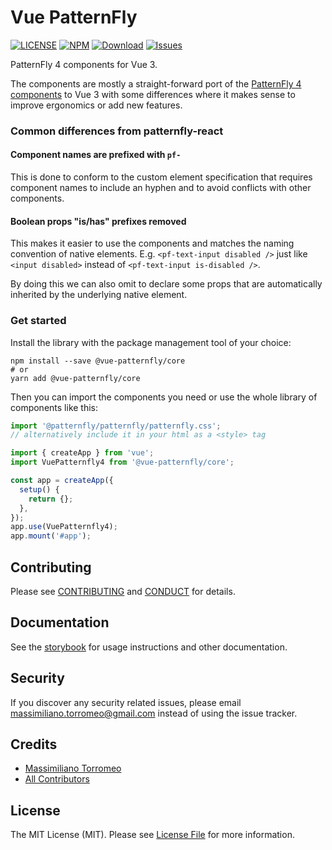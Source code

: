 # Vue PatternFly

[![LICENSE](https://img.shields.io/badge/license-MIT-brightgreen.svg?style=flat-square)][link-LICENSE]
[![NPM](https://img.shields.io/npm/v/@vue-patternfly/core.svg?style=flat-square)](https://npmjs.org/package/@vue-patternfly/core)
[![Download](https://img.shields.io/npm/dw/@vue-patternfly/core.svg?style=flat-square)](https://npmjs.org/package/@vue-patternfly/core)
[![Issues](https://img.shields.io/github/issues/mtorromeo/vue-patternfly4.svg?style=flat-square)](https://github.com/mtorromeo/vue-patternfly4/issues)

PatternFly 4 components for Vue 3.

The components are mostly a straight-forward port of the [PatternFly 4 components][link-patternfly4] to Vue 3 with some differences where it makes sense to improve ergonomics or add new features.

### Common differences from patternfly-react

#### Component names are prefixed with `pf-`

This is done to conform to the custom element specification that requires component names to include an hyphen and to avoid conflicts with other components.

#### Boolean props "is/has" prefixes removed

This makes it easier to use the components and matches the naming convention of native elements. E.g. `<pf-text-input disabled />` just like `<input disabled>` instead of `<pf-text-input is-disabled />`.

By doing this we can also omit to declare some props that are automatically inherited by the underlying native element.

### Get started

Install the library with the package management tool of your choice:

```
npm install --save @vue-patternfly/core
# or
yarn add @vue-patternfly/core
```

Then you can import the components you need or use the whole library of components like this:

```js
import '@patternfly/patternfly/patternfly.css';
// alternatively include it in your html as a <style> tag

import { createApp } from 'vue';
import VuePatternfly4 from '@vue-patternfly/core';

const app = createApp({
  setup() {
    return {};
  },
});
app.use(VuePatternfly4);
app.mount('#app');
```

## Contributing

Please see [CONTRIBUTING](CONTRIBUTING.md) and [CONDUCT](CONDUCT.md) for details.

## Documentation

See the [storybook][link-storybook] for usage instructions and other documentation.

## Security

If you discover any security related issues, please email massimiliano.torromeo@gmail.com instead of using the issue tracker.

## Credits

- [Massimiliano Torromeo][link-author]
- [All Contributors][link-contributors]

## License

The MIT License (MIT). Please see [License File](LICENSE) for more information.

[link-LICENSE]: https://raw.githubusercontent.com/mtorromeo/vue-patternfly4/master/packages/core/LICENSE
[link-CONDUCT]: https://github.com/mtorromeo/vue-patternfly4/blob/master/packages/core/CONDUCT.md
[link-author]: https://github.com/mtorromeo
[link-contributors]: ../../contributors
[link-patternfly4]: https://www.patternfly.org/v4/
[link-storybook]: https://mtorromeo.github.io/vue-patternfly4/
